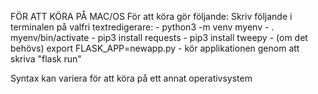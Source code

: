 FÖR ATT KÖRA PÅ MAC/OS
För att köra gör följande:
Skriv följande i terminalen på valfri textredigerare:
    -   python3 -m venv myenv
    -   . myenv/bin/activate
    -   pip3 install requests
    -   pip3 install tweepy
    -   (om det behövs) export FLASK_APP=newapp.py
    -   kör applikationen genom att skriva "flask run"

Syntax kan variera för att köra på ett annat operativsystem